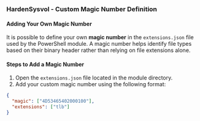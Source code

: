 ### HardenSysvol - Custom Magic Number Definition

#### Adding Your Own Magic Number

It is possible to define your own **magic number** in the `extensions.json` file used by the PowerShell module. A magic number helps identify file types based on their binary header rather than relying on file extensions alone.

#### Steps to Add a Magic Number

1. Open the `extensions.json` file located in the module directory.
2. Add your custom magic number using the following format:

```json
{
  "magic": ["4D53465402000100"],
  "extensions": ["tlb"]
}
